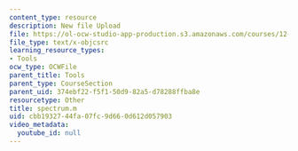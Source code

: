 ```yaml
---
content_type: resource
description: New file Upload
file: https://ol-ocw-studio-app-production.s3.amazonaws.com/courses/12-811-tropical-meteorology-spring-2011/cbb1932744fa07fc9d660d612d057903_spectrum.m
file_type: text/x-objcsrc
learning_resource_types:
- Tools
ocw_type: OCWFile
parent_title: Tools
parent_type: CourseSection
parent_uid: 374ebf22-f5f1-50d9-82a5-d78288ffba8e
resourcetype: Other
title: spectrum.m
uid: cbb19327-44fa-07fc-9d66-0d612d057903
video_metadata:
  youtube_id: null
---
```

